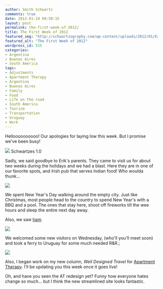 ```yaml
---
author: Smith Schwartz
comments: true
date: 2012-01-10 09:50:15
layout: post
permalink: the-first-week-of-2012/
title: The First Week of 2012
featured_img: "http://schwartzography.com/wp-content/uploads/2012/01/ErikHam1.jpg"
featured_alt: "The First Week of 2012"
wordpress_id: 515
categories:
- Argentina
- Buenos Aires
- South America
tags:
- Adjustments
- Apartment Therapy
- Argentina
- Buenos Aires
- Family
- Food
- Life on the road
- South America
- Tourism
- Transportation
- Uruguay
- Work
---
```


Helloooooooooo! Our apologies for laying low this week. But I promise we've been busy!

![](http://schwartzography.com/wp-content/uploads/2012/01/IMG_5675.jpg)
Schwartzes 1.0

Sadly, we said goodbye to Erik's parents. They came to visit us for about two weeks during the holidays and we had a blast. Here they are in one of our favorite spots, and Irish pub that serves Indian food! Who woulda thunk...

![](http://schwartzography.com/wp-content/uploads/2012/01/IMG_5855.jpg)

We spent New Year's Day walking around the empty city. Just like Christmas, most people head to the country to spend New Year's with a BBQ and a pool. The ones that stay here, shoot off fireworks till the wee hours and sleep the entire next day away. 

Also, we saw [ham](http://www.youtube.com/watch?v=D-dmRJp0Ljs).

![](http://schwartzography.com/wp-content/uploads/2012/01/IMG_5989.jpg)

We welcomed some new visitors on Wednesday, (who'll you'll meet soon) and took a ferry to Uruguay for some much needed R&R.;

![](http://schwartzography.com/wp-content/uploads/2012/01/IMG_5990.jpg)

Also, I began work on my new column, _Well Designed Travel_ for [Apartment Therapy](http://www.apartmenttherapy.com/authors/smith). I'll be updating you this week once it goes live! 

Oh, and have you seen the AT redesign yet? Funny how everyone hates change so much... but I think the new streamlined site looks fantastic.
